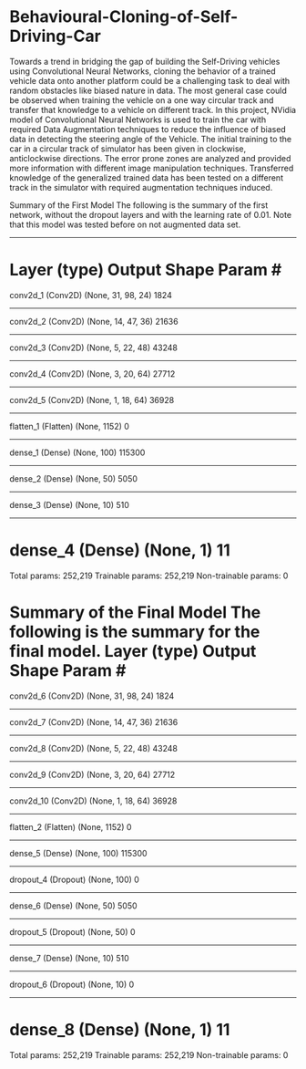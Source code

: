 # Behavioural-Cloning-of-Self-Driving-Car
Towards a trend in bridging the gap of building the Self-Driving vehicles using Convolutional Neural Networks, cloning the behavior of a trained vehicle data onto another platform could be a challenging task to deal with random obstacles like biased nature in data. The most general case could be observed when training the vehicle on a one way circular track and transfer that knowledge to a vehicle on different track. In this project, NVidia model of Convolutional Neural Networks is used to train the car with required Data Augmentation techniques to reduce the influence of biased data in detecting the steering angle of the Vehicle. The initial training to the car in a circular track of simulator has been given in clockwise, anticlockwise directions. The error prone zones are analyzed and provided more information with different image manipulation techniques. Transferred knowledge of the generalized trained data has been tested on a different track in the simulator with required augmentation techniques induced.

Summary of the First Model
The following is the summary of the first network, without the dropout layers and with the learning rate of 0.01. Note that this model was tested before on not augmented data set.
_________________________________________________________________
Layer (type)                 Output Shape              Param #   
=================================================================
conv2d_1 (Conv2D)            (None, 31, 98, 24)        1824      
_________________________________________________________________
conv2d_2 (Conv2D)            (None, 14, 47, 36)        21636     
_________________________________________________________________
conv2d_3 (Conv2D)            (None, 5, 22, 48)         43248     
_________________________________________________________________
conv2d_4 (Conv2D)            (None, 3, 20, 64)         27712     
_________________________________________________________________
conv2d_5 (Conv2D)            (None, 1, 18, 64)         36928     
_________________________________________________________________
flatten_1 (Flatten)          (None, 1152)              0         
_________________________________________________________________
dense_1 (Dense)              (None, 100)               115300    
_________________________________________________________________
dense_2 (Dense)              (None, 50)                5050      
_________________________________________________________________
dense_3 (Dense)              (None, 10)                510       
_________________________________________________________________
dense_4 (Dense)              (None, 1)                 11        
=================================================================
Total params: 252,219
Trainable params: 252,219
Non-trainable params: 0


Summary of the Final Model
The following is the summary for the final model.
Layer (type)                 Output Shape              Param #   
=================================================================
conv2d_6 (Conv2D)            (None, 31, 98, 24)        1824      
_________________________________________________________________
conv2d_7 (Conv2D)            (None, 14, 47, 36)        21636     
_________________________________________________________________
conv2d_8 (Conv2D)            (None, 5, 22, 48)         43248     
_________________________________________________________________
conv2d_9 (Conv2D)            (None, 3, 20, 64)         27712     
_________________________________________________________________
conv2d_10 (Conv2D)           (None, 1, 18, 64)         36928     
_________________________________________________________________
flatten_2 (Flatten)          (None, 1152)              0         
_________________________________________________________________
dense_5 (Dense)              (None, 100)               115300    
_________________________________________________________________
dropout_4 (Dropout)          (None, 100)               0         
_________________________________________________________________
dense_6 (Dense)              (None, 50)                5050      
_________________________________________________________________
dropout_5 (Dropout)          (None, 50)                0         
_________________________________________________________________
dense_7 (Dense)              (None, 10)                510       
_________________________________________________________________
dropout_6 (Dropout)          (None, 10)                0         
_________________________________________________________________
dense_8 (Dense)              (None, 1)                 11        
=================================================================
Total params: 252,219
Trainable params: 252,219
Non-trainable params: 0
